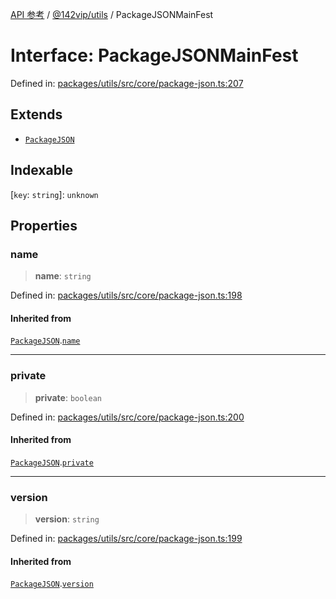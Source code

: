 [API 参考](../wiki/Home) / [@142vip/utils](../wiki/@142vip.utils) / PackageJSONMainFest

# Interface: PackageJSONMainFest

Defined in: [packages/utils/src/core/package-json.ts:207](https://github.com/142vip/core-x/blob/15d5bc9ef4bece78c0e60bdf074a2d245f625100/packages/utils/src/core/package-json.ts#L207)

## Extends

* [`PackageJSON`](../wiki/@142vip.utils.Interface.PackageJSON)

## Indexable

\[`key`: `string`]: `unknown`

## Properties

### name

> **name**: `string`

Defined in: [packages/utils/src/core/package-json.ts:198](https://github.com/142vip/core-x/blob/15d5bc9ef4bece78c0e60bdf074a2d245f625100/packages/utils/src/core/package-json.ts#L198)

#### Inherited from

[`PackageJSON`](../wiki/@142vip.utils.Interface.PackageJSON).[`name`](../wiki/@142vip.utils.Interface.PackageJSON#name)

***

### private

> **private**: `boolean`

Defined in: [packages/utils/src/core/package-json.ts:200](https://github.com/142vip/core-x/blob/15d5bc9ef4bece78c0e60bdf074a2d245f625100/packages/utils/src/core/package-json.ts#L200)

#### Inherited from

[`PackageJSON`](../wiki/@142vip.utils.Interface.PackageJSON).[`private`](../wiki/@142vip.utils.Interface.PackageJSON#private)

***

### version

> **version**: `string`

Defined in: [packages/utils/src/core/package-json.ts:199](https://github.com/142vip/core-x/blob/15d5bc9ef4bece78c0e60bdf074a2d245f625100/packages/utils/src/core/package-json.ts#L199)

#### Inherited from

[`PackageJSON`](../wiki/@142vip.utils.Interface.PackageJSON).[`version`](../wiki/@142vip.utils.Interface.PackageJSON#version)
